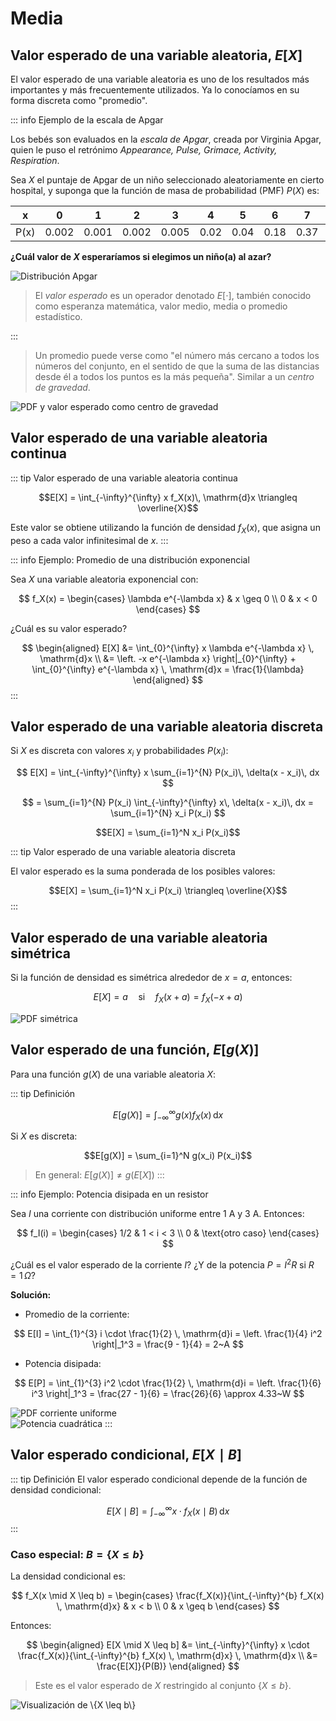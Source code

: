 # Media
## Valor esperado de una variable aleatoria, $E[X]$

El valor esperado de una variable aleatoria es uno de los resultados más importantes y más frecuentemente utilizados. Ya lo conocíamos en su forma discreta como "promedio".

::: info Ejemplo de la escala de Apgar

Los bebés son evaluados en la *escala de Apgar*, creada por Virginia Apgar, quien le puso el retrónimo *Appearance, Pulse, Grimace, Activity, Respiration*.

Sea $X$ el puntaje de Apgar de un niño seleccionado aleatoriamente en cierto hospital, y suponga que la función de masa de probabilidad (PMF) $P(X)$ es:

| x     | 0    | 1    | 2    | 3    | 4    | 5    | 6    | 7    | 8    | 9    | 10   |
|-------|------|------|------|------|------|------|------|------|------|------|------|
| P(x) | 0.002| 0.001| 0.002| 0.005| 0.02 | 0.04 | 0.18 | 0.37 | 0.25 | 0.12 | 0.01 |

**¿Cuál valor de $X$ esperaríamos si elegimos un niño(a) al azar?**

![Distribución Apgar](/img/6_escala_apgar.svg)

> El *valor esperado* es un operador denotado $E[\cdot]$, también conocido como esperanza matemática, valor medio, media o promedio estadístico.

:::

> Un promedio puede verse como "el número más cercano a todos los números del conjunto, en el sentido de que la suma de las distancias desde él a todos los puntos es la más pequeña". Similar a un *centro de gravedad*.

![PDF y valor esperado como centro de gravedad](/img/6_pdf_rayleigh.svg)

## Valor esperado de una variable aleatoria continua

::: tip Valor esperado de una variable aleatoria continua

$$E[X] = \int_{-\infty}^{\infty} x f_X(x)\, \mathrm{d}x \triangleq \overline{X}$$

Este valor se obtiene utilizando la función de densidad $f_X(x)$, que asigna un peso a cada valor infinitesimal de $x$.
:::

::: info Ejemplo: Promedio de una distribución exponencial

Sea $X$ una variable aleatoria exponencial con:

$$
f_X(x) = 
\begin{cases} 
\lambda e^{-\lambda x} & x \geq 0 \\
0 & x < 0 
\end{cases}
$$

¿Cuál es su valor esperado?

$$
\begin{aligned}
E[X] &= \int_{0}^{\infty} x \lambda e^{-\lambda x} \, \mathrm{d}x \\
        &= \left. -x e^{-\lambda x} \right|_{0}^{\infty} + \int_{0}^{\infty} e^{-\lambda x} \, \mathrm{d}x = \frac{1}{\lambda}
\end{aligned}
$$
:::

## Valor esperado de una variable aleatoria discreta

Si $X$ es discreta con valores $x_i$ y probabilidades $P(x_i)$:

$$
E[X] = \int_{-\infty}^{\infty} x \sum_{i=1}^{N} P(x_i)\, \delta(x - x_i)\, dx
$$

$$
= \sum_{i=1}^{N} P(x_i) \int_{-\infty}^{\infty} x\, \delta(x - x_i)\, dx = \sum_{i=1}^{N} x_i P(x_i)
$$


$$E[X] = \sum_{i=1}^N x_i P(x_i)$$

::: tip Valor esperado de una variable aleatoria discreta

El valor esperado es la suma ponderada de los posibles valores:

$$E[X] = \sum_{i=1}^N x_i P(x_i) \triangleq \overline{X}$$
:::
## Valor esperado de una variable aleatoria simétrica

Si la función de densidad es simétrica alrededor de $x = a$, entonces:

$$E[X] = a \quad \text{si} \quad f_X(x + a) = f_X(-x + a)$$

![PDF simétrica](/img/6_pdf_simetrica.svg)

## Valor esperado de una función, $E[g(X)]$

Para una función $g(X)$ de una variable aleatoria $X$:

::: tip Definición

$$E[g(X)] = \int_{-\infty}^{\infty} g(x) f_X(x) \, \mathrm{d}x$$

Si $X$ es discreta:

$$E[g(X)] = \sum_{i=1}^N g(x_i) P(x_i)$$
> En general: $E[g(X)] \neq g(E[X])$
:::

::: info Ejemplo: Potencia disipada en un resistor

Sea $I$ una corriente con distribución uniforme entre 1 A y 3 A. Entonces:

$$
f_I(i) = 
\begin{cases} 
1/2 & 1 < i < 3 \\
0 & \text{otro caso} 
\end{cases}
$$

¿Cuál es el valor esperado de la corriente $I$? ¿Y de la potencia $P = I^2 R$ si $R = 1\,\Omega$?

**Solución:**

- Promedio de la corriente:

$$
E[I] = \int_{1}^{3} i \cdot \frac{1}{2} \, \mathrm{d}i = \left. \frac{1}{4} i^2 \right|_1^3 = \frac{9 - 1}{4} = 2~A
$$

- Potencia disipada:

$$
E[P] = \int_{1}^{3} i^2 \cdot \frac{1}{2} \, \mathrm{d}i = \left. \frac{1}{6} i^3 \right|_1^3 = \frac{27 - 1}{6} = \frac{26}{6} \approx 4.33~W
$$

![PDF corriente uniforme](/img/6_prom_corriente.svg)  
![Potencia cuadrática](/img/6_prom_potencia.svg)
:::


## Valor esperado condicional, $E[X\mid B]$

::: tip Definición
El valor esperado condicional depende de la función de densidad condicional:


$$E[X \mid B] = \int_{-\infty}^{\infty} x \cdot f_X(x \mid B) \, \mathrm{d}x$$
:::

### Caso especial: $B = \{X \leq b\}$

La densidad condicional es:

$$
f_X(x \mid X \leq b) = 
\begin{cases} 
\frac{f_X(x)}{\int_{-\infty}^{b} f_X(x) \, \mathrm{d}x} & x < b \\
0 & x \geq b 
\end{cases}
$$

Entonces:

$$
\begin{aligned}
E[X \mid X \leq b] &= \int_{-\infty}^{\infty} x \cdot \frac{f_X(x)}{\int_{-\infty}^{b} f_X(x) \, \mathrm{d}x} \, \mathrm{d}x \\
&= \frac{E[X]}{P(B)}
\end{aligned}
$$

> Este es el valor esperado de $X$ restringido al conjunto $\{X \leq b\}$.

![Visualización de $\{X \leq b\}$](/img/6_X_leq_b.svg)